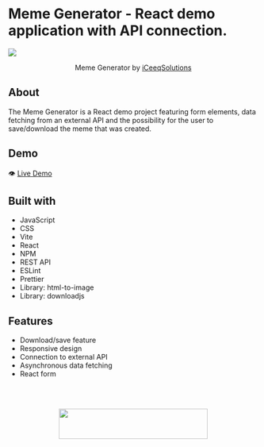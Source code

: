 # Meme Generator - React demo application with API connection.

![](./src/assets/memeGeneratorImg.png)

<p align="center">
  Meme Generator by <a href="https://iceeqsolutions.fi/">iCeeqSolutions</a>
</p>

## About

The Meme Generator is a React demo project featuring form elements, data fetching from an external API and the possibility for the user to save/download the meme that was created.

## Demo

👁️ [Live Demo](https://react-meme-generator.iceeqsolutions.fi/)

## Built with

- JavaScript
- CSS
- Vite
- React
- NPM
- REST API
- ESLint
- Prettier
- Library: html-to-image
- Library: downloadjs

## Features

- Download/save feature
- Responsive design
- Connection to external API
- Asynchronous data fetching
- React form

<br/><br/>

<p align="center"><a href="https://iceeqsolutions.fi/"><img height="61px" width="300px" src="./src/assets/iCS_Logo_Light.png"></a></p>
<br/><br/>
